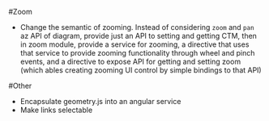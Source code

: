 #Zoom
- Change the semantic of zooming. Instead of considering `zoom` and `pan` az API of diagram, provide just an API to setting 
and getting CTM, then in zoom module, provide a service for zooming, a directive that uses that service to provide zooming 
functionality through wheel and pinch events, and a directive to expose API for getting and setting zoom (which ables creating
zooming UI control by simple bindings to that API)


#Other
- Encapsulate geometry.js into an angular service
- Make links selectable